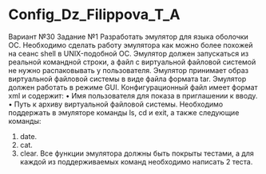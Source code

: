 # Config_Dz_Filippova_T_A
Вариант №30
Задание №1
Разработать эмулятор для языка оболочки ОС. Необходимо сделать работу
эмулятора как можно более похожей на сеанс shell в UNIX-подобной ОС.
Эмулятор должен запускаться из реальной командной строки, а файл с
виртуальной файловой системой не нужно распаковывать у пользователя.
Эмулятор принимает образ виртуальной файловой системы в виде файла формата
tar. Эмулятор должен работать в режиме GUI.
Конфигурационный файл имеет формат xml и содержит:
• Имя пользователя для показа в приглашении к вводу.
• Путь к архиву виртуальной файловой системы.
Необходимо поддержать в эмуляторе команды ls, cd и exit, а также
следующие команды:
1. date.
2. cat.
3. clear.
Все функции эмулятора должны быть покрыты тестами, а для каждой из
поддерживаемых команд необходимо написать 2 теста.
